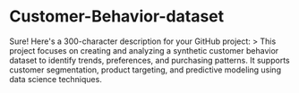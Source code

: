 # Customer-Behavior-dataset
Sure! Here's a 300-character description for your GitHub project:  > This project focuses on creating and analyzing a synthetic customer behavior dataset to identify trends, preferences, and purchasing patterns. It supports customer segmentation, product targeting, and predictive modeling using data science techniques.
